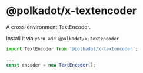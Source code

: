 # @polkadot/x-textencoder

A cross-environment TextEncoder.

Install it via `yarn add @polkadot/x-textencoder`

```js
import TextEncoder from '@polkadot/x-textencoder';

...
const encoder = new TextEncoder();
```
